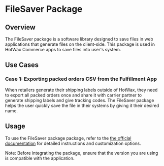 #  FileSaver Package 

## Overview

The FileSaver package is a software library designed to save files in web applications that generate files on the client-side. This package is used in HotWax Commerce apps to save files into user's system. 

## Use Cases

### Case 1: Exporting packed orders CSV from the Fulfillment App

When retailers generate their shipping labels outside of HotWax, they need to export all packed orders once and share it with carrier partner to generate shipping labels and give tracking codes. The FileSaver package helps the user quickly save the file in their systems by giving it their desired name.

## Usage

To use the FileSaver package package, refer to the [the official documentation](https://www.npmjs.com/package/file-saver#syntax) for detailed instructions and customization options. 

Note: Before integrating the package, ensure that the version you are using is compatible with the application.
